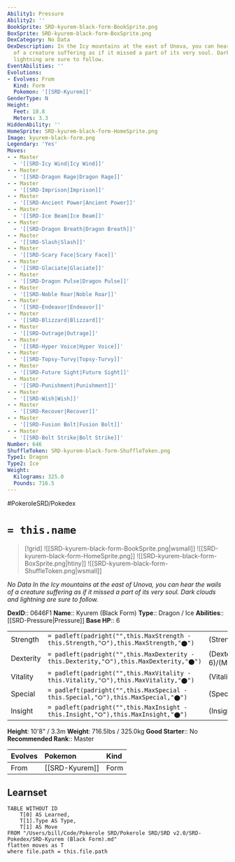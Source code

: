 ```yaml
---
Ability1: Pressure
Ability2: ''
BookSprite: SRD-kyurem-black-form-BookSprite.png
BoxSprite: SRD-kyurem-black-form-BoxSprite.png
DexCategory: No Data
DexDescription: In the Icy mountains at the east of Unova, you can hear the wails
  of a creature suffering as if it missed a part of its very soul. Dark clouds and
  lightning are sure to follow.
EventAbilities: ''
Evolutions:
- Evolves: From
  Kind: Form
  Pokemon: '[[SRD-Kyurem]]'
GenderType: N
Height:
  Feet: 10.8
  Meters: 3.3
HiddenAbility: ''
HomeSprite: SRD-kyurem-black-form-HomeSprite.png
Image: kyurem-black-form.png
Legendary: 'Yes'
Moves:
- - Master
  - '[[SRD-Icy Wind|Icy Wind]]'
- - Master
  - '[[SRD-Dragon Rage|Dragon Rage]]'
- - Master
  - '[[SRD-Imprison|Imprison]]'
- - Master
  - '[[SRD-Ancient Power|Ancient Power]]'
- - Master
  - '[[SRD-Ice Beam|Ice Beam]]'
- - Master
  - '[[SRD-Dragon Breath|Dragon Breath]]'
- - Master
  - '[[SRD-Slash|Slash]]'
- - Master
  - '[[SRD-Scary Face|Scary Face]]'
- - Master
  - '[[SRD-Glaciate|Glaciate]]'
- - Master
  - '[[SRD-Dragon Pulse|Dragon Pulse]]'
- - Master
  - '[[SRD-Noble Roar|Noble Roar]]'
- - Master
  - '[[SRD-Endeavor|Endeavor]]'
- - Master
  - '[[SRD-Blizzard|Blizzard]]'
- - Master
  - '[[SRD-Outrage|Outrage]]'
- - Master
  - '[[SRD-Hyper Voice|Hyper Voice]]'
- - Master
  - '[[SRD-Topsy-Turvy|Topsy-Turvy]]'
- - Master
  - '[[SRD-Future Sight|Future Sight]]'
- - Master
  - '[[SRD-Punishment|Punishment]]'
- - Master
  - '[[SRD-Wish|Wish]]'
- - Master
  - '[[SRD-Recover|Recover]]'
- - Master
  - '[[SRD-Fusion Bolt|Fusion Bolt]]'
- - Master
  - '[[SRD-Bolt Strike|Bolt Strike]]'
Number: 646
ShuffleToken: SRD-kyurem-black-form-ShuffleToken.png
Type1: Dragon
Type2: Ice
Weight:
  Kilograms: 325.0
  Pounds: 716.5
---
```


#PokeroleSRD/Pokedex

# `= this.name`

> [!grid]
> ![[SRD-kyurem-black-form-BookSprite.png|wsmall]]
> ![[SRD-kyurem-black-form-HomeSprite.png]]
> ![[SRD-kyurem-black-form-BoxSprite.png|htiny]]
> ![[SRD-kyurem-black-form-ShuffleToken.png|wsmall]]


*No Data*
*In the Icy mountains at the east of Unova, you can hear the wails of a creature suffering as if it missed a part of its very soul. Dark clouds and lightning are sure to follow.*

**DexID**:: 0646F1
**Name**:: Kyurem (Black Form)
**Type**:: Dragon / Ice
**Abilities**:: [[SRD-Pressure|Pressure]]
**Base HP**:: 6

|           |                                                                                        |                                          |
| --------- | -------------------------------------------------------------------------------------- | ---------------------------------------- |
| Strength  | `= padleft(padright("",this.MaxStrength - this.Strength,"⭘"),this.MaxStrength,"⬤")`    | (Strength::9)/(MaxStrength::9)   |
| Dexterity | `= padleft(padright("",this.MaxDexterity - this.Dexterity,"⭘"),this.MaxDexterity,"⬤")` | (Dexterity:: 6)/(MaxDexterity::6) |
| Vitality  | `= padleft(padright("",this.MaxVitality - this.Vitality,"⭘"),this.MaxVitality,"⬤")`    | (Vitality::6)/(MaxVitality::6)   |
| Special   | `= padleft(padright("",this.MaxSpecial - this.Special,"⭘"),this.MaxSpecial,"⬤")`       | (Special::7)/(MaxSpecial::7)     |
| Insight   | `= padleft(padright("",this.MaxInsight - this.Insight,"⭘"),this.MaxInsight,"⬤")`       | (Insight::5)/(MaxInsight::5)     |

**Height**: 10'8" / 3.3m
**Weight**: 716.5lbs / 325.0kg
**Good Starter**:: No
**Recommended Rank**:: Master

| Evolves   | Pokemon        | Kind   |
|:----------|:---------------|:-------|
| From      | [[SRD-Kyurem]] | Form   |

## Learnset

```dataview
TABLE WITHOUT ID
    T[0] AS Learned,
    T[1].Type AS Type,
    T[1] AS Move
FROM "/Users/bill/Code/Pokerole SRD/Pokerole SRD/SRD v2.0/SRD-Pokedex/SRD-Kyurem (Black Form).md"
flatten moves as T
where file.path = this.file.path
```
